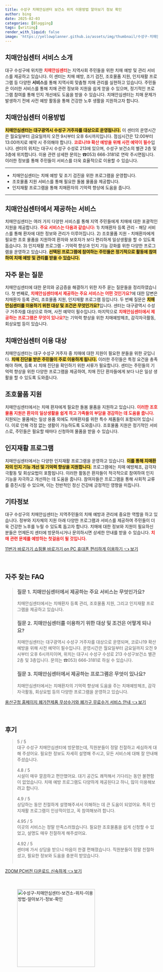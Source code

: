 ```yaml
---
title: 수성구 치매안심센터 보건소 위치 이용방법 알아보기 정보 확인
author: bing
date: 2025-02-03
categories: [Blogging]
tags: [writing]
render_with_liquid: false
image: 'https://yellowplanner.github.io/assets/img/thumbnail/수성구-치매안심센터-보건소-위치-이용방법-알아보기-정보-확인.webp'
---
```



<h2 id='치매안심센터소개'>치매안심센터 서비스 소개</h2>

<p>대구 수성구에 위치한 <b><span style="color: #ee2323;">치매안심센터</span></b>는 지역사회 주민들을 위한 치매 예방 및 관리 서비스를 제공하고 있습니다. 이 센터는 치매 예방, 조기 검진, 조호물품 지원, 인지재활 프로그램 등 다양한 <b>서비스</b>를 통해 지역사회 맞춤형 치매 관리를 실현하고 있습니다. 주민들은 이러한 서비스를 통해 치매 관련 정보와 지원을 쉽게 얻을 수 있으며, 정기적인 프로그램 참여를 통해 인지 개선에도 도움을 받을 수 있습니다. 치매안심센터는 치매 문제가 발생하기 전에 사전 예방 활동을 통해 건강한 노후 생활을 지원하고자 합니다.</p>

<h2 id='이용방법'>치매안심센터 이용방법</h2>

<p><b><span style="background-color: #ffe066;">치매안심센터는 대구광역시 수성구 거주자를 대상으로 운영됩니다.</span></b> 이 센터의 운영시간은 월요일부터 금요일까지 오전 9시부터 오후 6시까지입니다. 점심시간은 12:00부터 13:00까지로 예약 시 주의해야 합니다. <b><span style="color: #ee2323;">코로나19 확산 예방을 위해 사전 예약이 필수</span></b>입니다. 센터의 위치는 대구시 수성구 수성로 213에 있으며, 수성구 보건소의 별관 2층 및 3층에 위치합니다. 이용 관련 상세한 문의는 ☎053) 666-3181로 연락 주시면됩니다. 이러한 정보를 통해 주민들이 서비스를 더욱 효율적으로 이용할 수 있습니다.</p>

<hr />

<ul>
    <li>치매안심센터는 치매 예방 및 조기 검진을 위한 프로그램을 운영합니다.</li>
    <li>조호물품 지원 서비스를 통해 필요한 돌봄 물품을 제공합니다.</li>
    <li>인지재활 프로그램을 통해 치매환자의 기억력 향상에 도움을 줍니다.</li>
</ul>

<hr />

<h2 id='서비스내용'>치매안심센터에서 제공하는 서비스</h2>

<p>치매안심센터는 여러 가지 다양한 서비스를 통해 지역 주민들에게 치매에 대한 포괄적인 지원을 제공합니다. <b><span style="color: #ee2323;">주요 서비스는 다음과 같습니다:</span></b> 1) 치매환자 등록 관리 - 해당 서비스를 통해 환자에 대한 정보와 관리가 이루어집니다. 2) 조호물품 지원 - 치매환자에게 필요한 조호 물품을 지원하여 환자와 보호자가 보다 편리하게 일상생활을 할 수 있도록 돕습니다. 3) 인지재활 프로그램 - 기억력 향상과 인지 기능 강화를 위한 다양한 프로그램을 운영하고 있습니다. <b><span style="background-color: #ffe066;">선택된 프로그램에 참여하는 주민들은 정기적으로 활동에 참여하여 치매 예방 및 관리를 받을 수 있습니다.</span></b></p>

<h2 id='자주하는질문'>자주 묻는 질문</h2>

<p>치매안심센터에 대한 문의와 궁금증을 해결하기 위한 자주 묻는 질문들을 정리하였습니다. 첫 번째로, <b><span style="color: #ee2323;">치매안심센터에서 제공하는 주요 서비스는 어떤 것인가요?</span></b>에 대한 답변은 치매환자 등록 관리, 조호물품 지원, 인지재활 프로그램 등입니다. 두 번째 질문은 <b><span style="background-color: #ffe066;">치매안심센터를 이용하기 위한 대상 및 조건은 무엇인가요?</span></b>입니다. 센터는 대구광역시 수성구 거주자를 대상으로 하며, 사전 예약이 필수입니다. 마지막으로 <b><span style="color: #ee2323;">치매안심센터에서 제공하는 프로그램은 무엇이 있나요?</span></b>는 기억력 향상을 위한 치매예방체조, 감각자극활동, 회상요법 등이 있습니다.</p>

<h2 id='이용대상'>치매안심센터 이용 대상</h2>

<p>치매안심센터는 대구 수성구 거주자 중 치매에 대한 지원이 필요한 분들을 위한 곳입니다. <b><span style="background-color: #ffe066;">치매 진단을 받은 주민들이 주로 이용하게 됩니다.</span></b> 이러한 주민들은 특정 요건을 충족해야 하며, 등록 시 치매 진단을 확인하기 위한 서류가 필요합니다. 센터는 주민들의 기억력 향상을 위한 다양한 프로그램을 제공하여, 치매 진단 환자들에게 보다 나은 일상 생활을 할 수 있도록 도와줍니다.</p>

<h2 id='지원물품'>조호물품 지원</h2>

<p>치매안심센터에서는 치매 환자에게 필요한 돌봄 물품을 지원하고 있습니다. <b><span style="color: #ee2323;">이러한 조호물품 지원은 환자의 일상생활을 쉽게 하고 가족들의 부담을 경감하는 데 도움을 줍니다.</span></b> 지원되는 물품에는 일상 용품 외에도 치매환자를 위한 특수 제품들이 포함되어 있습니다. 이로 인해 걱정 없는 생활이 가능하도록 도와줍니다. 조호물품 지원은 정기적인 서비스로, 주민들은 필요할 때마다 신청하여 물품을 받을 수 있습니다.</p>

<h2 id='인지재활'>인지재활 프로그램</h2>

<p>치매안심센터에서는 다양한 인지재활 프로그램을 운영하고 있습니다. <b><span style="background-color: #ffe066;">이를 통해 치매환자의 인지 기능 개선 및 기억력 향상을 지원합니다.</span></b> 프로그램에는 치매 예방체조, 감각자극활동 및 회상요법이 포함됩니다. 이러한 활동은 환자들이 적극적으로 참여하여 인지 기능을 자극하고 개선하는 데 도움을 줍니다. 참여자들은 프로그램을 통해 사회적 교류를 증진시킬 수 있으며, 이는 전반적인 정신 건강에 긍정적인 영향을 미칩니다.</p>

<h2 id='기타정보'>기타정보</h2>

<p>대구 수성구의 치매안심센터는 지역주민들의 치매 예방과 관리에 중요한 역할을 하고 있습니다. 정부와 지자체의 지원 아래 다양한 프로그램과 서비스를 제공하여 주민들이 더욱 건강한 노후를 누릴 수 있도록 돕고자 합니다. 치매에 대한 정보와 지원이 필요하신 분들은 언제든지 센터에 방문하시거나 문의하시면 상세한 안내를 받을 수 있습니다. <b><span style="color: #ee2323;">치매 관련 문제를 예방하는 첫걸음이 될 것입니다.</span></b></p>


<p><a class="click-button" title="11번가 바로가기 쇼핑몰 바로가기 on PC 휴대폰 편리하게 이용하기" href="https://yellowplanner.github.io/posts/11%EB%B2%88%EA%B0%80-%EB%B0%94%EB%A1%9C%EA%B0%80%EA%B8%B0-%EC%87%BC%ED%95%91%EB%AA%B0-%EB%B0%94%EB%A1%9C%EA%B0%80%EA%B8%B0-on-PC-%ED%9C%B4%EB%8C%80%ED%8F%B0-%ED%8E%B8%EB%A6%AC%ED%95%98%EA%B2%8C-%EC%9D%B4%EC%9A%A9%ED%95%98%EA%B8%B0/" rel="dofollow">11번가 바로가기 쇼핑몰 바로가기 on PC 휴대폰 편리하게 이용하기 👈 보기</a></p><br>
<h2 id='자주_찾는_FAQ'>자주 찾는 FAQ</h2>
<div itemscope="" itemtype="https://schema.org/FAQPage"> 
<blockquote> 
<div itemscope="" itemprop="mainEntity" itemtype="https://schema.org/Question"> 
<h3 itemprop="name">질문 1. 치매안심센터에서 제공하는 주요 서비스는 무엇인가요?</h3> 
<div itemscope="" itemprop="acceptedAnswer" itemtype="https://schema.org/Answer"> 
<span itemprop="text"> 
<p>치매안심센터에서는 치매환자 등록 관리, 조호물품 지원, 그리고 인지재활 프로그램을 제공하고 있습니다.</p> 
</span> 
</div> 
</div> 

<div itemscope="" itemprop="mainEntity" itemtype="https://schema.org/Question"> 
<h3 itemprop="name">질문 2. 치매안심센터를 이용하기 위한 대상 및 조건은 어떻게 되나요?</h3> 
<div itemscope="" itemprop="acceptedAnswer" itemtype="https://schema.org/Answer"> 
<span itemprop="text"> 
<p>치매안심센터는 대구광역시 수성구 거주자를 대상으로 운영되며, 코로나19 확산 예방을 위해 사전 예약이 필수입니다. 운영시간은 월요일부터 금요일까지 오전 9시부터 오후 6시까지이며, 위치는 대구시 수성구 수성로 213 수성구보건소 별관 2층 및 3층입니다. 문의는 ☎053) 666-3181로 하실 수 있습니다.</p> 
</span> 
</div> 
</div> 

<div itemscope="" itemprop="mainEntity" itemtype="https://schema.org/Question"> 
<h3 itemprop="name">질문 3. 치매안심센터에서 제공하는 프로그램은 무엇이 있나요?</h3> 
<div itemscope="" itemprop="acceptedAnswer" itemtype="https://schema.org/Answer"> 
<span itemprop="text"> 
<p>치매안심센터에서는 치매환자의 기억력 향상에 도움을 주는 치매예방체조, 감각자극활동, 회상요법 등의 다양한 프로그램을 운영하고 있습니다.</p> 
</span> 
</div> 
</div> 
</blockquote> 
</div>
<p><a class="click-button" title="용산구청 홈페이지 폐가전제품 무상수거와 폐가구 무료수거 서비스 안내" href="https://yellowplanner.github.io/posts/%EC%9A%A9%EC%82%B0%EA%B5%AC%EC%B2%AD-%ED%99%88%ED%8E%98%EC%9D%B4%EC%A7%80-%ED%8F%90%EA%B0%80%EC%A0%84%EC%A0%9C%ED%92%88-%EB%AC%B4%EC%83%81%EC%88%98%EA%B1%B0%EC%99%80-%ED%8F%90%EA%B0%80%EA%B5%AC-%EB%AC%B4%EB%A3%8C%EC%88%98%EA%B1%B0-%EC%84%9C%EB%B9%84%EC%8A%A4-%EC%95%88%EB%82%B4/" rel="dofollow">용산구청 홈페이지 폐가전제품 무상수거와 폐가구 무료수거 서비스 안내 👈 보기</a></p><br>
<h2 id='후기'>후기</h2>
<div itemscope itemtype="https://schema.org/Product">
  <blockquote>
  <div itemprop="review" itemscope itemtype="https://schema.org/Review">
      <div itemprop="reviewRating" itemscope itemtype="https://schema.org/Rating"> <span itemprop="ratingValue">5</span> / <span itemprop="bestRating">5</span> </div>
      <span itemprop="reviewBody">대구 수성구 치매안심센터에 방문했는데, 직원분들이 정말 친절하고 세심하게 대해 주셨어요. 필요한 정보도 자세히 설명해 주시고, 모든 서비스에 대해 잘 안내해 주셨습니다.</span>
  </div>
  <br>
  <div itemprop="review" itemscope itemtype="https://schema.org/Review">
      <div itemprop="reviewRating" itemscope itemtype="https://schema.org/Rating"> <span itemprop="ratingValue">4.8</span> / <span itemprop="bestRating">5</span> </div>
      <span itemprop="reviewBody">시설이 매우 깔끔하고 편안했어요. 대기 공간도 쾌적해서 기다리는 동안 불편함이 없었습니다. 치매 예방 프로그램도 다양하게 제공된다고 하니, 많이 이용해보려고 합니다.</span>
  </div>
  <br>
  <div itemprop="review" itemscope itemtype="https://schema.org/Review">
      <div itemprop="reviewRating" itemscope itemtype="https://schema.org/Rating"> <span itemprop="ratingValue">4.9</span> / <span itemprop="bestRating">5</span> </div>
      <span itemprop="reviewBody">상담하는 동안 친절하게 설명해주셔서 이해하는 데 큰 도움이 되었어요. 특히 인지재활 프로그램이 인상적이었고, 꼭 참여해보려 합니다.</span>
  </div>
  <br>
  <div itemprop="review" itemscope itemtype="https://schema.org/Review">
      <div itemprop="reviewRating" itemscope itemtype="https://schema.org/Rating"> <span itemprop="ratingValue">4.95</span> / <span itemprop="bestRating">5</span> </div>
      <span itemprop="reviewBody">이곳의 서비스는 정말 만족스러웠습니다. 필요한 조호물품을 쉽게 신청할 수 있었고, 설명도 매우 친절하게 해주셨어요.</span>
  </div>
  <br>
  <div itemprop="review" itemscope itemtype="https://schema.org/Review">
      <div itemprop="reviewRating" itemscope itemtype="https://schema.org/Rating"> <span itemprop="ratingValue">4.92</span> / <span itemprop="bestRating">5</span> </div>
      <span itemprop="reviewBody">센터에 가서 상담을 받으니 마음이 한결 편해졌습니다. 직원분들이 정말 친절하셨고, 필요한 정보와 도움을 충분히 받았습니다.</span>
  </div>
  <br>
  </blockquote>
</div>
<p><a class="click-button" title="ZOOM PC버전 다운로드 신속하게" href="https://yellowplanner.github.io/posts/ZOOM-PC%EB%B2%84%EC%A0%84-%EB%8B%A4%EC%9A%B4%EB%A1%9C%EB%93%9C-%EC%8B%A0%EC%86%8D%ED%95%98%EA%B2%8C/" rel="dofollow">ZOOM PC버전 다운로드 신속하게 👈 보기</a></p><br>
<figure class="image"><img src="https://yellowplanner.github.io/assets/img/thumbnail/수성구-치매안심센터-보건소-위치-이용방법-알아보기-정보-확인.webp" alt="수성구-치매안심센터-보건소-위치-이용방법-알아보기-정보-확인" width="256" height="256"></figure>
